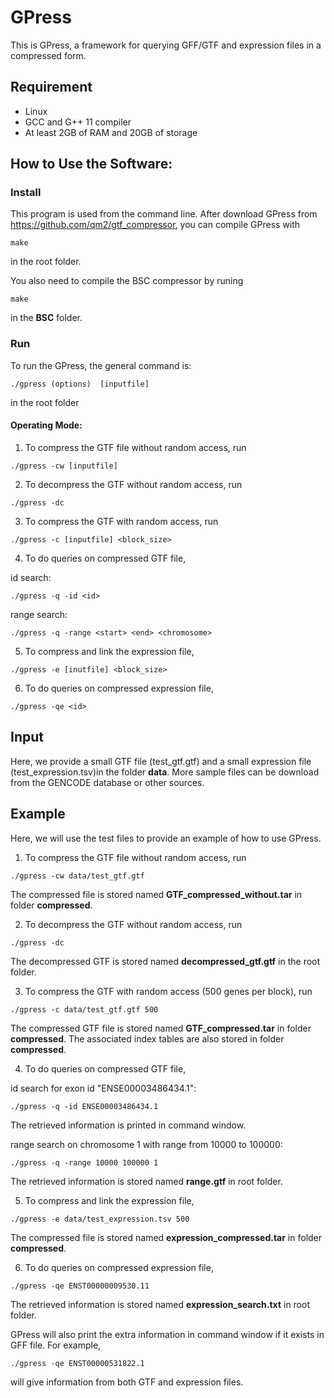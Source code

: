 # GPress
This is GPress, a framework for querying GFF/GTF and expression files in a compressed form.

## Requirement
- Linux
- GCC and G++ 11 compiler
- At least 2GB of RAM and 20GB of storage

## How to Use the Software:

### Install
This program is used from the command line. After download GPress from https://github.com/qm2/gtf_compressor, you can compile GPress with
```
make
```
in the root folder.

You also need to compile the BSC compressor by runing 
```
make
```
in the **BSC** folder.
### Run
To run the GPress, the general command is:
```
./gpress (options)  [inputfile]
```
in the root folder
#### Operating Mode:
1. To compress the GTF file without random access, run
```
./gpress -cw [inputfile]
```

2. To decompress the GTF without random access, run 
```
./gpress -dc 
```

3. To compress the GTF with random access, run 
```
./gpress -c [inputfile] <block_size> 
```

4. To do queries on compressed GTF file, 

id search:
```
./gpress -q -id <id>
```
range search:
```
./gpress -q -range <start> <end> <chromosome>
```

5. To compress and link the expression file, 
```
./gpress -e [inutfile] <block_size>
```

6. To do queries on compressed expression file,
```
./gpress -qe <id>
```

## Input

Here, we provide a small GTF file (test_gtf.gtf) and a small expression file (test_expression.tsv)in the folder **data**. More sample files can be download from the GENCODE database or other sources.

## Example
Here, we will use the test files to provide an example of how to use GPress.
1. To compress the GTF file without random access, run
```
./gpress -cw data/test_gtf.gtf
```
The compressed file is stored named **GTF_compressed_without.tar** in folder **compressed**.

2. To decompress the GTF without random access, run 
```
./gpress -dc 
```
The decompressed GTF is stored named **decompressed_gtf.gtf** in the root folder.

3. To compress the GTF with random access (500 genes per block), run 
```
./gpress -c data/test_gtf.gtf 500
```
The compressed GTF file is stored named **GTF_compressed.tar** in folder **compressed**.
The associated index tables are also stored in folder **compressed**.

4. To do queries on compressed GTF file, 

id search for exon id "ENSE00003486434.1":
```
./gpress -q -id ENSE00003486434.1
```
The retrieved information is printed in command window.

range search on chromosome 1 with range from 10000 to 100000:
```
./gpress -q -range 10000 100000 1
```
The retrieved information is stored named **range.gtf** in root folder.

5. To compress and link the expression file, 
```
./gpress -e data/test_expression.tsv 500
```
The compressed file is stored named **expression_compressed.tar** in folder **compressed**.

6. To do queries on compressed expression file,
```
./gpress -qe ENST00000009530.11
```
The retrieved information is stored named **expression_search.txt** in root folder.

GPress will also print the extra information in command window if it exists in GFF file. For example, 
```
./gpress -qe ENST00000531822.1
```
will give information from both GTF and expression files.




